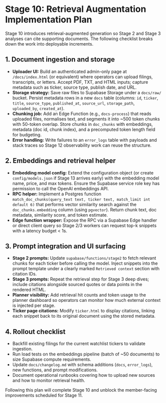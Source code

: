 # Stage 10: Retrieval Augmentation Implementation Plan

Stage 10 introduces retrieval-augmented generation so Stage 2 and Stage 3 analyses can cite supporting documents. The following checklist breaks down the work into deployable increments.

## 1. Document ingestion and storage
- **Uploader UI:** Build an authenticated admin-only page at `/docs/index.html` (or equivalent) where operators can upload filings, transcripts, or letters. Accept PDF, TXT, and HTML inputs; capture metadata such as ticker, source type, publish date, and URL.
- **Storage strategy:** Save raw files to Supabase Storage under a `docs/raw/` bucket. Persist metadata rows in a new `docs` table (columns: `id`, `ticker`, `title`, `source_type`, `published_at`, `source_url`, `storage_path`, `uploaded_by`, `created_at`).
- **Chunking job:** Add an Edge Function (e.g., `docs-process`) that reads uploaded files, normalises text, and segments it into ~500 token chunks with 50-token overlap. Store chunks in `doc_chunks` with embeddings, metadata (doc id, chunk index), and a precomputed token length field for budgeting.
- **Error handling:** Write failures to an `error_logs` table with payloads and stack traces so Stage 12 observability work can reuse the structure.

## 2. Embeddings and retrieval helper
- **Embedding model config:** Extend the configuration object (or create `config/models.json` if Stage 13 arrives early) with the embedding model name, price, and max tokens. Ensure the Supabase service role key has permission to call the OpenAI embeddings API.
- **RPC helper:** Implement a Postgres function `match_doc_chunks(query_text text, ticker text, match_limit int default 6)` that performs vector similarity search against the `doc_chunks.embedding` column (using `pgvector`). Return chunk text, doc metadata, similarity score, and token estimate.
- **Edge function wrapper:** Expose the RPC via a Supabase Edge handler or direct client query so Stage 2/3 workers can request top-k snippets with a latency budget < 1s.

## 3. Prompt integration and UI surfacing
- **Stage 2 prompts:** Update `supabase/functions/stage2` to fetch relevant chunks for each ticker before calling the model. Inject snippets into the prompt template under a clearly marked `Retrieved context` section with citation IDs.
- **Stage 3 prompts:** Repeat the retrieval step for Stage 3 deep dives; include citations alongside sourced quotes or data points in the rendered HTML.
- **Planner visibility:** Add retrieval hit counts and token usage to the planner dashboard so operators can monitor how much external context is injected per stage.
- **Ticker page citations:** Modify `ticker.html` to display citations, linking each snippet back to its original document using the stored metadata.

## 4. Rollout checklist
- Backfill existing filings for the current watchlist tickers to validate ingestion.
- Run load tests on the embeddings pipeline (batch of ~50 documents) to size Supabase compute requirements.
- Update `docs/changelog.md` with schema additions (`docs`, `error_logs`), new functions, and prompt modifications.
- Document operational runbooks covering how to upload new sources and how to monitor retrieval health.

Following this plan will complete Stage 10 and unblock the member-facing improvements scheduled for Stage 11.
